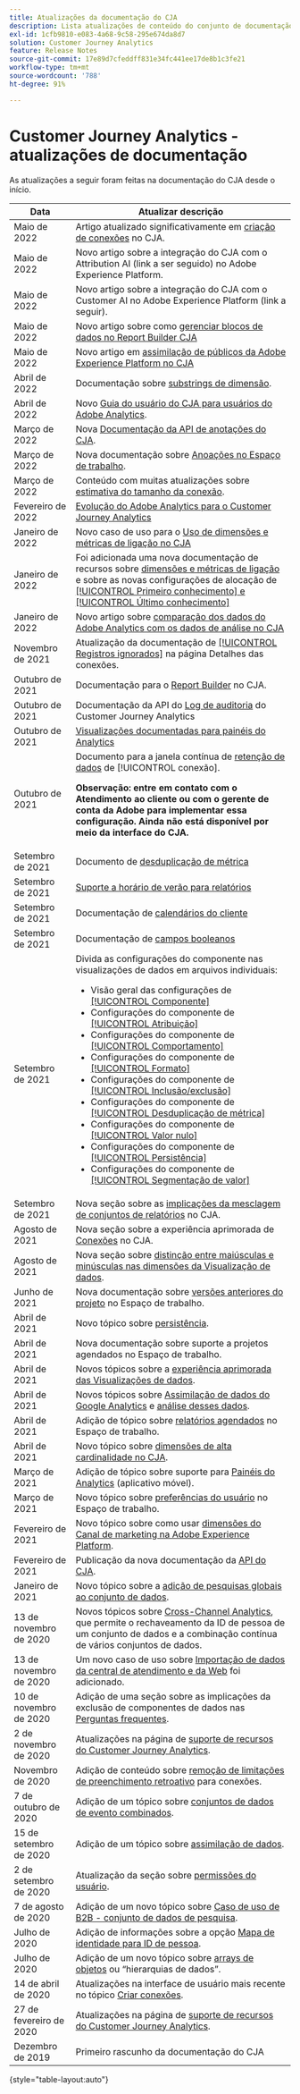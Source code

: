 ```yaml
---
title: Atualizações da documentação do CJA
description: Lista atualizações de conteúdo do conjunto de documentação do Customer Journey Analytics desde dezembro de 2019.
exl-id: 1cfb9810-e083-4a68-9c58-295e674da8d7
solution: Customer Journey Analytics
feature: Release Notes
source-git-commit: 17e89d7cfeddff831e34fc441ee17de8b1c3fe21
workflow-type: tm+mt
source-wordcount: '788'
ht-degree: 91%

---
```


# Customer Journey Analytics - atualizações de documentação

As atualizações a seguir foram feitas na documentação do CJA desde o início.

| Data | Atualizar descrição |
| --- | --- |
| Maio de 2022 | Artigo atualizado significativamente em [criação de conexões](/help/connections/create-connection.md) no CJA. |
| Maio de 2022 | Novo artigo sobre a integração do CJA com o Attribution AI (link a ser seguido) no Adobe Experience Platform. |
| Maio de 2022 | Novo artigo sobre a integração do CJA com o Customer AI no Adobe Experience Platform (link a seguir). |
| Maio de 2022 | Novo artigo sobre como [gerenciar blocos de dados no Report Builder CJA](https://experienceleague.adobe.com/docs/analytics-platform/using/cja-reportbuilder/manage-reportbuilder.html) |
| Maio de 2022 | Novo artigo em [assimilação de públicos da Adobe Experience Platform no CJA](/help/use-cases/ingest-aep-segments.md) |
| Abril de 2022 | Documentação sobre [substrings de dimensão](https://experienceleague.adobe.com/docs/analytics-platform/using/cja-dataviews/component-settings/substring.html?lang=pt-BR). |
| Abril de 2022 | Novo [Guia do usuário do CJA para usuários do Adobe Analytics](/help/getting-started/aa-to-cja-user.md). |
| Março de 2022 | Nova [Documentação da API de anotações do CJA](https://developer.adobe.com/cja-apis/docs/endpoints/annotations/). |
| Março de 2022 | Nova documentação sobre [Anoações no Espaço de trabalho](/help/components/annotations/overview.md). |
| Março de 2022 | Conteúdo com muitas atualizações sobre [estimativa do tamanho da conexão](/help/getting-started/cja-faq.md). |
| Fevereiro de 2022 | [ Evolução do Adobe Analytics para o Customer Journey Analytics ](https://experienceleague.adobe.com/docs/analytics-platform/using/cja-overview/aa-to-cja.html?lang=pt-BR) |
| Janeiro de 2022 | Novo caso de uso para o [Uso de dimensões e métricas de ligação no CJA](/help/use-cases/binding-dimensions-metrics.md) |
| Janeiro de 2022 | Foi adicionada uma nova documentação de recursos sobre [dimensões e métricas de ligação](https://experienceleague.adobe.com/docs/analytics-platform/using/cja-dataviews/component-settings/persistence.html?lang=pt-BR#binding-dimension) e sobre as novas configurações de alocação de [[!UICONTROL Primeiro conhecimento] e [!UICONTROL Último conhecimento]](https://experienceleague.adobe.com/docs/analytics-platform/using/cja-dataviews/component-settings/persistence.html?lang=pt-BR#allocation-settings) |
| Janeiro de 2022 | Novo artigo sobre [comparação dos dados do Adobe Analytics com os dados de análise no CJA](https://experienceleague.adobe.com/docs/analytics-platform/using/troubleshooting/compare.html?lang=pt-BR) |
| Novembro de 2021 | Atualização da documentação de [[!UICONTROL Registros ignorados]](https://experienceleague.adobe.com/docs/analytics-platform/using/cja-connections/manage-connections.html?lang=pt-BR#connection-details-settings) na página Detalhes das conexões. |
| Outubro de 2021 | Documentação para o [Report Builder](https://experienceleague.adobe.com/docs/analytics-platform/using/cja-reportbuilder/report-buider-overview.html?lang=pt-BR#) no CJA. |
| Outubro de 2021 | Documentação da API do [Log de auditoria](https://adobe.io/cja-apis/docs/endpoints/auditlogs/) do Customer Journey Analytics |
| Outubro de 2021 | [Visualizações documentadas para painéis do Analytics](https://experienceleague.adobe.com/docs/analytics-platform/using/cja-dashboards/create-scorecard.html?lang=pt-BR#apply-visualizations) |
| Outubro de 2021 | Documento para a janela contínua de [retenção de dados](https://experienceleague.adobe.com/docs/analytics-platform/using/cja-connections/manage-connections.html?lang=pt-BR#set-rolling-window-for-connection-data-retention) de [!UICONTROL conexão].<p>**Observação: entre em contato com o Atendimento ao cliente ou com o gerente de conta da Adobe para implementar essa configuração. Ainda não está disponível por meio da interface do CJA.** |
| Setembro de 2021 | Documento de [desduplicação de métrica](https://experienceleague.adobe.com/docs/analytics-platform/using/cja-dataviews/component-settings/metric-deduplication.html?lang=pt-BR) |
| Setembro de 2021 | [Suporte a horário de verão para relatórios](https://experienceleague.adobe.com/docs/analytics-platform/using/cja-dataviews/create-dataview.html?lang=pt-BR#calendar) |
| Setembro de 2021 | Documentação de [calendários do cliente](https://experienceleague.adobe.com/docs/analytics-platform/using/cja-dataviews/create-dataview.html#calendar) |
| Setembro de 2021 | Documentação de [campos booleanos](https://experienceleague.adobe.com/docs/analytics-platform/using/cja-dataviews/component-settings/behavior.html?lang=pt-BR) |
| Setembro de 2021 | Divida as configurações do componente nas visualizações de dados em arquivos individuais:<ul><li>Visão geral das configurações de [[!UICONTROL Componente]](/help/data-views/component-settings/overview.md)</li><li>Configurações do componente de [[!UICONTROL Atribuição]](/help/data-views/component-settings/attribution.md)</li><li>Configurações do componente de [[!UICONTROL Comportamento]](/help/data-views/component-settings/behavior.md)</li><li>Configurações do componente de [[!UICONTROL Formato]](/help/data-views/component-settings/format.md)</li><li>Configurações do componente de [[!UICONTROL Inclusão/exclusão]](/help/data-views/component-settings/include-exclude-values.md)</li><li>Configurações do componente de [[!UICONTROL Desduplicação de métrica]](/help/data-views/component-settings/metric-deduplication.md)</li><li>Configurações do componente de [[!UICONTROL Valor nulo]](/help/data-views/component-settings/no-value-options.md)</li><li>Configurações do componente de [[!UICONTROL Persistência]](/help/data-views/component-settings/persistence.md)</li><li>Configurações do componente de [[!UICONTROL Segmentação de valor]](/help/data-views/component-settings/value-bucketing.md)</li></ul> |
| Setembro de 2021 | Nova seção sobre as [implicações da mesclagem de conjuntos de relatórios](https://experienceleague.adobe.com/docs/analytics-platform/using/cja-overview/cja-faq.html?lang=pt-BR#6.-considerations-when-merging-report-suites-in-cja) no CJA. |
| Agosto de 2021 | Nova seção sobre a experiência aprimorada de [Conexões](https://experienceleague.adobe.com/docs/analytics-platform/using/cja-connections/manage-connections.html?lang=pt-BR) no CJA. |
| Agosto de 2021 | Nova seção sobre [distinção entre maiúsculas e minúsculas nas dimensões da Visualização de dados](https://experienceleague.adobe.com/docs/analytics-platform/using/cja-dataviews/create-dataview.html?lang=pt-BR#configure-behavior-settings). |
| Junho de 2021 | Nova documentação sobre [versões anteriores do projeto](https://experienceleague.adobe.com/docs/analytics-platform/using/cja-workspace/build-workspace-project/save-projects.html?lang=pt-BR#previous-version) no Espaço de trabalho. |
| Abril de 2021 | Novo tópico sobre [persistência](/help/data-views/component-settings/persistence.md). |
| Abril de 2021 | Nova documentação sobre suporte a projetos agendados no Espaço de trabalho. |
| Abril de 2021 | Novos tópicos sobre a [experiência aprimorada das Visualizações de dados](/help/data-views/data-views.md). |
| Abril de 2021 | Novos tópicos sobre [Assimilação de dados do Google Analytics](/help/use-cases/ga-to-cja.md) e [análise desses dados](/help/use-cases/ga-to-cja-reporting.md). |
| Abril de 2021 | Adição de tópico sobre [relatórios agendados](/help/analysis-workspace/curate-share/t-schedule-report.md) no Espaço de trabalho. |
| Abril de 2021 | Novo tópico sobre [dimensões de alta cardinalidade no CJA](/help/components/dimensions/high-cardinality.md). |
| Março de 2021 | Adição de tópico sobre suporte para [Painéis do Analytics](/help/mobile-app/home.md) (aplicativo móvel). |
| Março de 2021 | Novo tópico sobre [preferências do usuário](/help/analysis-workspace/user-preferences.md) no Espaço de trabalho. |
| Fevereiro de 2021 | Novo tópico sobre como usar [dimensões do Canal de marketing na Adobe Experience Platform](/help/use-cases/marketing-channels.md). |
| Fevereiro de 2021 | Publicação da nova documentação da [API do CJA](https://www.adobe.io/cja-apis/docs/). |
| Janeiro de 2021 | Novo tópico sobre a [adição de pesquisas globais ao conjunto de dados](/help/connections/standard-lookups.md). |
| 13 de novembro de 2020 | Novos tópicos sobre [Cross-Channel Analytics](/help/connections/cca/overview.md), que permite o rechaveamento da ID de pessoa de um conjunto de dados e a combinação contínua de vários conjuntos de dados. |
| 13 de novembro de 2020 | Um novo caso de uso sobre [Importação de dados da central de atendimento e da Web](/help/use-cases/call-center.md) foi adicionado. |
| 10 de novembro de 2020 | Adição de uma seção sobre as implicações da exclusão de componentes de dados nas [Perguntas frequentes](/help/getting-started/cja-faq.md). |
| 2 de novembro de 2020 | Atualizações na página de [suporte de recursos do Customer Journey Analytics](/help/getting-started/cja-aa.md). |
| Novembro de 2020 | Adição de conteúdo sobre [remoção de limitações de preenchimento retroativo](https://experienceleague.adobe.com/docs/analytics-platform/using/cja-connections/create-connection.html?lang=pt-BR#backfill-historical-data) para conexões. |
| 7 de outubro de 2020 | Adição de um tópico sobre [conjuntos de dados de evento combinados](/help/connections/combined-dataset.md). |
| 15 de setembro de 2020 | Adição de um tópico sobre [assimilação de dados](/help/use-cases/data-ingestion.md). |
| 2 de setembro de 2020 | Atualização da seção sobre [permissões do usuário](https://experienceleague.adobe.com/docs/analytics-platform/using/cja-overview/cja-overview.html?lang=pt-BR). |
| 7 de agosto de 2020 | Adição de um novo tópico sobre [Caso de uso de B2B - conjunto de dados de pesquisa](/help/use-cases/b2b.md). |
| Julho de 2020 | Adição de informações sobre a opção [Mapa de identidade para ID de pessoa](https://experienceleague.adobe.com/docs/analytics-platform/using/cja-connections/create-connection.html?lang=pt-BR). |
| Julho de 2020 | Adição de um novo tópico sobre [arrays de objetos](/help/use-cases/object-arrays.md) ou “hierarquias de dados”. |
| 14 de abril de 2020 | Atualizações na interface de usuário mais recente no tópico [Criar conexões](/help/connections/create-connection.md). |
| 27 de fevereiro de 2020 | Atualizações na página de [suporte de recursos do Customer Journey Analytics](/help/getting-started/cja-aa.md). |
| Dezembro de 2019 | Primeiro rascunho da documentação do CJA |

{style=&quot;table-layout:auto&quot;}
